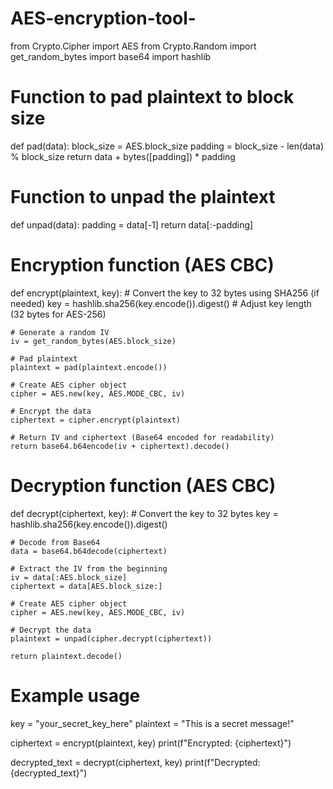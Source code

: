 # AES-encryption-tool-
from Crypto.Cipher import AES
from Crypto.Random import get_random_bytes
import base64
import hashlib

# Function to pad plaintext to block size
def pad(data):
    block_size = AES.block_size
    padding = block_size - len(data) % block_size
    return data + bytes([padding]) * padding

# Function to unpad the plaintext
def unpad(data):
    padding = data[-1]
    return data[:-padding]

# Encryption function (AES CBC)
def encrypt(plaintext, key):
    # Convert the key to 32 bytes using SHA256 (if needed)
    key = hashlib.sha256(key.encode()).digest()  # Adjust key length (32 bytes for AES-256)
    
    # Generate a random IV
    iv = get_random_bytes(AES.block_size)
    
    # Pad plaintext
    plaintext = pad(plaintext.encode())
    
    # Create AES cipher object
    cipher = AES.new(key, AES.MODE_CBC, iv)
    
    # Encrypt the data
    ciphertext = cipher.encrypt(plaintext)
    
    # Return IV and ciphertext (Base64 encoded for readability)
    return base64.b64encode(iv + ciphertext).decode()

# Decryption function (AES CBC)
def decrypt(ciphertext, key):
    # Convert the key to 32 bytes
    key = hashlib.sha256(key.encode()).digest()

    # Decode from Base64
    data = base64.b64decode(ciphertext)
    
    # Extract the IV from the beginning
    iv = data[:AES.block_size]
    ciphertext = data[AES.block_size:]
    
    # Create AES cipher object
    cipher = AES.new(key, AES.MODE_CBC, iv)
    
    # Decrypt the data
    plaintext = unpad(cipher.decrypt(ciphertext))
    
    return plaintext.decode()

# Example usage
key = "your_secret_key_here"
plaintext = "This is a secret message!"

ciphertext = encrypt(plaintext, key)
print(f"Encrypted: {ciphertext}")

decrypted_text = decrypt(ciphertext, key)
print(f"Decrypted: {decrypted_text}")
